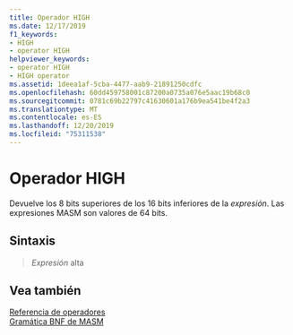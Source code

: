 ```yaml
---
title: Operador HIGH
ms.date: 12/17/2019
f1_keywords:
- HIGH
- operator HIGH
helpviewer_keywords:
- operator HIGH
- HIGH operator
ms.assetid: 1deea1af-5cba-4477-aab9-21891250cdfc
ms.openlocfilehash: 60dd459758001c87200a0735a076e5aac19b68c0
ms.sourcegitcommit: 0781c69b22797c41630601a176b9ea541be4f2a3
ms.translationtype: MT
ms.contentlocale: es-ES
ms.lasthandoff: 12/20/2019
ms.locfileid: "75311538"
---
```

# <a name="operator-high"></a>Operador HIGH

Devuelve los 8 bits superiores de los 16 bits inferiores de la *expresión*. Las expresiones MASM son valores de 64 bits.

## <a name="syntax"></a>Sintaxis

> *Expresión* alta

## <a name="see-also"></a>Vea también

[Referencia de operadores](operators-reference.md)\
[Gramática BNF de MASM](masm-bnf-grammar.md)
